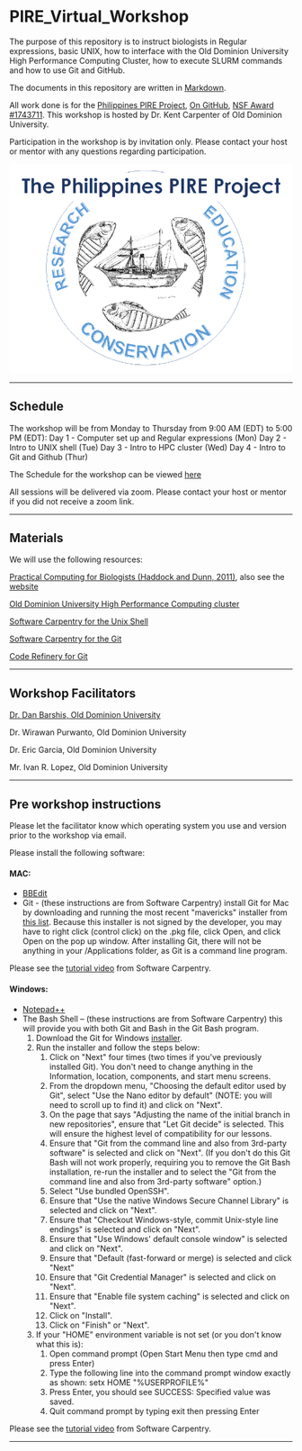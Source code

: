 # PIRE_Virtual_Workshop

The purpose of this repository is to instruct biologists in Regular expressions, basic UNIX, how to interface with the Old Dominion University High Performance Computing Cluster, how to execute SLURM commands and how to use Git and GitHub.

The documents in this repository are written in [Markdown](https://www.markdownguide.org/basic-syntax/#links).

All work done is for the [Philippines PIRE Project](https://sites.wp.odu.edu/PIRE/), [On GitHub](https://github.com/philippinespire/Welcome-README), [NSF Award #1743711](https://www.nsf.gov/awardsearch/showAward?AWD_ID=1743711).  This workshop is hosted by Dr. Kent Carpenter of Old Dominion University.

Participation in the workshop is by invitation only.  Please contact your host or mentor with any questions regarding participation.

![](https://github.com/Getterrobog/DipterygonotusBalteatus/blob/main/PPP_logo.png)

***

## Schedule

The workshop will be from Monday to Thursday from 9:00 AM (EDT) to 5:00 PM (EDT):
Day 1 - Computer set up and Regular expressions (Mon)
Day 2 - Intro to UNIX shell (Tue)
Day 3 - Intro to HPC cluster (Wed)
Day 4 - Intro to Git and Github (Thur)

The Schedule for the workshop can be viewed [here](https://docs.google.com/spreadsheets/d/1VwhTJZql1L0DfKxAIalrXDcO3_hNNWzep8dWDNKu4kw/edit?usp=sharing)

All sessions will be delivered via zoom.  Please contact your host or mentor if you did not receive a zoom link.

***

## Materials

We will use the following resources:

[Practical Computing for Biologists \(Haddock and Dunn, 2011\)](https://drive.google.com/drive/folders/1_0ZLpuIhvQ9zdhIs8rdyuszqsdxqJh9H?usp=sharing), also see the [website](https://practicalcomputing.org/)

[Old Dominion University High Performance Computing cluster](https://wiki.hpc.odu.edu/)

[Software Carpentry for the Unix Shell](https://swcarpentry.github.io/shell-novice/)

[Software Carpentry for the Git](https://swcarpentry.github.io/git-novice/)

[Code Refinery for Git](https://coderefinery.github.io/git-intro/)

***

## Workshop Facilitators

[Dr. Dan Barshis, Old Dominion University](https://sites.wp.odu.edu/barshis-lab/)

Dr. Wirawan Purwanto, Old Dominion University

Dr. Eric Garcia, Old Dominion University

Mr. Ivan R. Lopez, Old Dominion University

***

## Pre workshop instructions

Please let the facilitator know which operating system you use and version prior to the workshop via email.
 
Please install the following software:
 
#### MAC:
- [BBEdit](https://www.barebones.com/products/bbedit/)
- Git - (these instructions are from Software Carpentry) install Git for Mac by downloading and running the most recent "mavericks" installer from [this list](http://sourceforge.net/projects/git-osx-installer/files/). Because this installer is not signed by the developer, you may have to right click (control click) on the .pkg file, click Open, and click Open on the pop up window. After installing Git, there will not be anything in your /Applications folder, as Git is a command line program.

Please see the [tutorial video](https://youtu.be/9LQhwETCdwY) from Software Carpentry.

#### Windows:
- [Notepad++](https://notepad-plus-plus.org/)
- The Bash Shell – (these instructions are from Software Carpentry) this will provide you with both Git and Bash in the Git Bash program.
	1. Download the Git for Windows [installer](https://gitforwindows.org/).
	2. Run the installer and follow the steps below:
		1. Click on "Next" four times (two times if you've previously installed Git). You don't need to change anything in the Information, location, components, and start menu screens.
		2. From the dropdown menu, "Choosing the default editor used by Git", select "Use the Nano editor by default" (NOTE: you will need to scroll up to find it) and click on "Next".
		3. On the page that says "Adjusting the name of the initial branch in new repositories", ensure that "Let Git decide" is selected. This will ensure the highest level of compatibility for our lessons.
		4. Ensure that "Git from the command line and also from 3rd-party software" is selected and click on "Next". (If you don't do this Git Bash will not work properly, requiring you to remove the Git Bash installation, re-run the installer and to select the "Git from the command line and also from 3rd-party software" option.)
		5. Select "Use bundled OpenSSH".
		6. Ensure that "Use the native Windows Secure Channel Library" is selected and click on "Next".
		7. Ensure that "Checkout Windows-style, commit Unix-style line endings" is selected and click on "Next".
		8. Ensure that "Use Windows' default console window" is selected and click on "Next".
		9. Ensure that "Default (fast-forward or merge) is selected and click "Next"
		10. Ensure that "Git Credential Manager" is selected and click on "Next".
		11. Ensure that "Enable file system caching" is selected and click on "Next".
		12. Click on "Install".
		13. Click on "Finish" or "Next".
	3. If your "HOME" environment variable is not set (or you don't know what this is):
		1. Open command prompt (Open Start Menu then type cmd and press Enter)
		2. Type the following line into the command prompt window exactly as shown:
			setx HOME "%USERPROFILE%"
		3. Press Enter, you should see SUCCESS: Specified value was saved.
		4. Quit command prompt by typing exit then pressing Enter

Please see the [tutorial video](https://youtu.be/339AEqk9c-8) from Software Carpentry.

***

